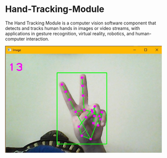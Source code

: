 # Hand-Tracking-Module

The Hand Tracking Module is a computer vision software component that detects and tracks human hands in images or video streams, with applications in gesture recognition, virtual reality, robotics, and human-computer interaction.

![Alt text](hand.jpg?raw=true "preview-1")
